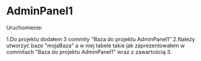 # AdminPanel1

Uruchomienie:

1.Do projektu dodałem 3 commity "Baza do projektu AdminPanel1"
2.Należy utworzyć baze "mojaBaza" a w niej tabele takie jak zaprezentowałem w commitach "Baza do projektu AdminPanel1" wraz z zawartością
3.
